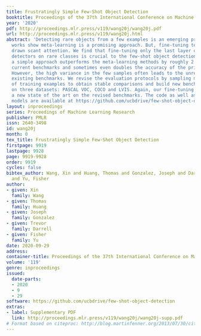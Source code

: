 ```yaml
---
title: Frustratingly Simple Few-Shot Object Detection
booktitle: Proceedings of the 37th International Conference on Machine Learning
year: '2020'
pdf: http://proceedings.mlr.press/v119/wang20j/wang20j.pdf
url: http://proceedings.mlr.press/v119/wang20j.html
abstract: 'Detecting rare objects from a few examples is an emerging problem. Prior
  works show meta-learning is a promising approach. But, fine-tuning techniques have
  drawn scant attention. We find that fine-tuning only the last layer of existing
  detectors on rare classes is crucial to the few-shot object detection task. Such
  a simple approach outperforms the meta-learning methods by roughly 2 20 points on
  current benchmarks and sometimes even doubles the accuracy of the prior methods.
  However, the high variance in the few samples often leads to the unreliability of
  existing benchmarks. We revise the evaluation protocols by sampling multiple groups
  of training examples to obtain stable comparisons and build new benchmarks based
  on three datasets: PASCAL VOC, COCO and LVIS. Again, our fine-tuning approach establishes
  a new state of the art on the revised benchmarks. The code as well as the pretrained
  models are available at https://github.com/ucbdrive/few-shot-object-detection.'
layout: inproceedings
series: Proceedings of Machine Learning Research
publisher: PMLR
issn: 2640-3498
id: wang20j
month: 0
tex_title: Frustratingly Simple Few-Shot Object Detection
firstpage: 9919
lastpage: 9928
page: 9919-9928
order: 9919
cycles: false
bibtex_author: Wang, Xin and Huang, Thomas and Gonzalez, Joseph and Darrell, Trevor
  and Yu, Fisher
author:
- given: Xin
  family: Wang
- given: Thomas
  family: Huang
- given: Joseph
  family: Gonzalez
- given: Trevor
  family: Darrell
- given: Fisher
  family: Yu
date: 2020-09-29
address: 
container-title: Proceedings of the 37th International Conference on Machine Learning
volume: '119'
genre: inproceedings
issued:
  date-parts:
  - 2020
  - 9
  - 29
software: https://github.com/ucbdrive/few-shot-object-detection
extras:
- label: Supplementary PDF
  link: http://proceedings.mlr.press/v119/wang20j/wang20j-supp.pdf
# Format based on citeproc: http://blog.martinfenner.org/2013/07/30/citeproc-yaml-for-bibliographies/
---
```

